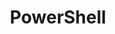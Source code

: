 ---
title: PowerShell
menu:
  sidebar:
    name: PowerShell
    identifier: powershell
    weight: 200
---